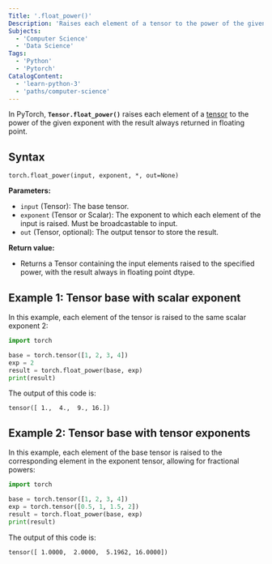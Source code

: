 ```yaml
---
Title: '.float_power()'
Description: 'Raises each element of a tensor to the power of the given exponent with the result always returned in floating point.'
Subjects:
  - 'Computer Science'
  - 'Data Science'
Tags:
  - 'Python'
  - 'Pytorch'
CatalogContent:
  - 'learn-python-3'
  - 'paths/computer-science'
---
```


In PyTorch, **`Tensor.float_power()`** raises each element of a [tensor](https://www.codecademy.com/resources/docs/pytorch/tensors) to the power of the given exponent with the result always returned in floating point.

## Syntax

```pseudo
torch.float_power(input, exponent, *, out=None)
```

**Parameters:**

- `input` (Tensor): The base tensor.
- `exponent` (Tensor or Scalar): The exponent to which each element of the input is raised. Must be broadcastable to input.
- `out` (Tensor, optional): The output tensor to store the result.

**Return value:**

- Returns a Tensor containing the input elements raised to the specified power, with the result always in floating point dtype.

## Example 1: Tensor base with scalar exponent

In this example, each element of the tensor is raised to the same scalar exponent 2:

```py
import torch

base = torch.tensor([1, 2, 3, 4])
exp = 2
result = torch.float_power(base, exp)
print(result)
```

The output of this code is:

```shell
tensor([ 1.,  4.,  9., 16.])
```

## Example 2: Tensor base with tensor exponents

In this example, each element of the base tensor is raised to the corresponding element in the exponent tensor, allowing for fractional powers:

```py
import torch

base = torch.tensor([1, 2, 3, 4])
exp = torch.tensor([0.5, 1, 1.5, 2])
result = torch.float_power(base, exp)
print(result)
```

The output of this code is:

```shell
tensor([ 1.0000,  2.0000,  5.1962, 16.0000])
```
